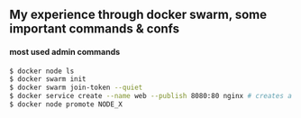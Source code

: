 ## My experience through docker swarm, some important commands & confs

#### most used admin commands

```bash
$ docker node ls
$ docker swarm init
$ docker swarm join-token --quiet
$ docker service create --name web --publish 8080:80 nginx # creates a service and bring it up
$ docker node promote NODE_X

```
